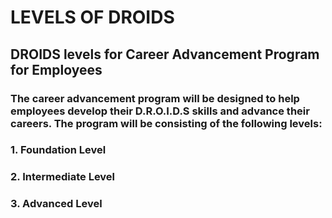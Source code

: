 # LEVELS OF DROIDS 

## DROIDS levels for Career Advancement Program for Employees

### The career advancement program will be designed to help employees develop their D.R.O.I.D.S skills and advance their careers. The program will be consisting of the following levels:
### 1. Foundation Level
### 2. Intermediate Level
### 3. Advanced Level
